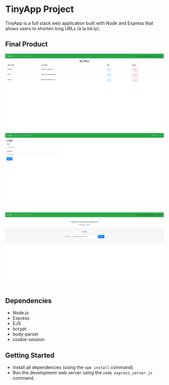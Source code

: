 # TinyApp Project

TinyApp is a full stack web application built with Node and Express that allows users to shorten long URLs (à la bit.ly).

## Final Product

!["Screenshot of URLs page when Logged In"](https://github.com/Mohamed-C0DE/tinyapp/blob/master/docs/urls-loggedInPage.png?raw=true)

!["Screenshot of Login page"](https://github.com/Mohamed-C0DE/tinyapp/blob/master/docs/url-login.png?raw=true)

!["Screenshot of shortURL when created/editing"](https://github.com/Mohamed-C0DE/tinyapp/blob/master/docs/urls-shortURL.png?raw=true)

## Dependencies

- Node.js
- Express
- EJS
- bcrypt
- body-parser
- cookie-session

## Getting Started

- Install all dependencies (using the `npm install` command).
- Run the development web server using the `node express_server.js` command.

